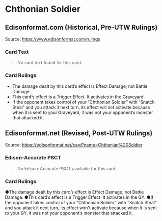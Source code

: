 # Chthonian Soldier

## Edisonformat.com (Historical, Pre-UTW Rulings)

Source: https://www.edisonformat.com/rulings

### Card Text

> No card text found for this card.

### Card Rulings

*   The damage dealt by this card’s effect is Effect Damage, not Battle Damage.
*   This card’s effect is a Trigger Effect. It activates in the Graveyard.
*   If the opponent takes control of your “Chthonian Soldier” with “Snatch Steal” and you attack it next turn, its effect will not activate because when it is sent to your Graveyard, it was not your opponent’s monster that attacked it.

## Edisonformat.net (Revised, Post-UTW Rulings)

Source: https://edisonformat.net/card?name=Chthonian%20Soldier

### Edison-Accurate PSCT

> No Edison-Accurate PSCT available for this card.

### Card Rulings

●The damage dealt by this card’s effect is Effect Damage, not Battle Damage.
●This card’s effect is a Trigger Effect. It activates in the GY.
●If the opponent takes control of your “Chthonian Soldier” with “Snatch Steal” and you attack it next turn, its effect won't activate because when it is sent to your GY, it was not your opponent’s monster that attacked it.
            